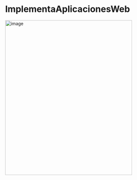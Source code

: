 # ImplementaAplicacionesWeb
<img width="407" height="498" alt="image" src="https://github.com/user-attachments/assets/e59511e5-3303-49b3-8753-0dd665750ce5" />
